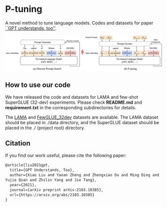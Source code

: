 # P-tuning
A novel method to tune language models. Codes and datasets for paper [``GPT understands, too''](https://arxiv.org/abs/2103.10385).

![](img/PT.png)
## How to use our code
We have released the code and datasets for LAMA and few-shot SuperGLUE (32-dev) experiments. Please check **README.md** and **requirement.txt** in the corresponding subdirectories for details.

The [LAMA](https://cloud.tsinghua.edu.cn/f/21b9dcf05cc44adfad25/?dl=1) and [FewGLUE_32dev](https://github.com/THUDM/P-tuning/tree/main/FewGLUE_32dev) datasets are available. The LAMA dataset should be placed in ./data directory, and the SuperGLUE dataset should be placed in the ./ (project root) directory.

## Citation

If you find our work useful, please cite the following paper:

    @article{liu2021gpt,
      title={GPT Understands, Too}, 
      author={Xiao Liu and Yanan Zheng and Zhengxiao Du and Ming Ding and Yujie Qian and Zhilin Yang and Jie Tang},
      year={2021},
      journal={arXiv preprint arXiv:2103.10385},
      url={https://arxiv.org/abs/2103.10385}
    }
